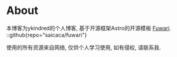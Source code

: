 # About
本博客为ykindred的个人博客, 基于开源框架Astro的开源模板 [Fuwari](https://github.com/saicaca/fuwari).
::github{repo="saicaca/fuwari"}

使用的所有资源来自网络, 仅供个人学习使用, 如有侵权, 请联系我.